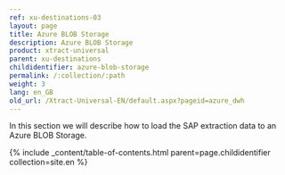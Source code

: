 ```yaml
---
ref: xu-destinations-03
layout: page
title: Azure BLOB Storage
description: Azure BLOB Storage
product: xtract-universal
parent: xu-destinations
childidentifier: azure-blob-storage
permalink: /:collection/:path
weight: 3
lang: en_GB
old_url: /Xtract-Universal-EN/default.aspx?pageid=azure_dwh
---
```


In this section we will describe how to load the SAP extraction data to an Azure BLOB Storage. 

{% include _content/table-of-contents.html parent=page.childidentifier collection=site.en %}